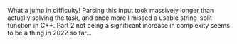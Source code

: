 What a jump in difficulty! Parsing this input took massively longer than actually solving the task, and once more I missed a usable string-split function in C++. Part 2 not being a significant increase in complexity seems to be a thing in 2022 so far...

